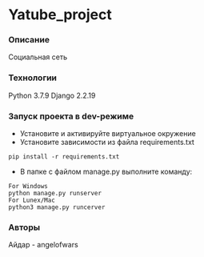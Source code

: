 # Yatube_project
### Описание
Социальная сеть 
### Технологии 
Python 3.7.9
Django 2.2.19
### Запуск проекта в dev-режиме
- Установите и активируйте виртуальное окружение
- Установите зависимости из файла requirements.txt
```
pip install -r requirements.txt
``` 
- В папке с файлом manage.py выполните команду:
```
For Windows
python manage.py runserver
For Lunex/Mac
python3 manage.py runcerver
```

### Авторы
Айдар - angelofwars 